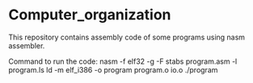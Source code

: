 # Computer_organization
This repository contains assembly code of some programs using nasm assembler. 
 
Command to run the code:
nasm -f elf32 -g  -F stabs program.asm  -l program.ls 
ld  -m  elf_i386 -o program program.o  io.o 
./program

